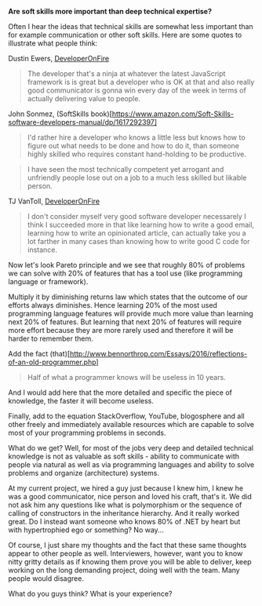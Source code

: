  **Are soft skills more important than deep technical expertise?**

Often I hear the ideas that technical skills are somewhat less important than for example communication or other soft skills. Here are some quotes to illustrate what people think:

Dustin Ewers, [DeveloperOnFire](http://developeronfire.com/podcast/episode-266-dustin-ewers-spreading-ideas)

> The developer that's a ninja at whatever the latest JavaScript framework is is great but a developer who is OK at that and also really good communicator is gonna win every day of the week in terms of actually delivering value to people.

John Sonmez, (SoftSkills book)[https://www.amazon.com/Soft-Skills-software-developers-manual/dp/1617292397]

> I'd rather hire a developer who knows a little less but knows how to figure out what needs to be done and how to do it, than someone highly skilled who requires constant hand-holding to be productive.

> I have seen the most technically competent yet arrogant and unfriendly people lose out on a job to a much less skilled but likable person.

TJ VanToll, [DeveloperOnFire](http://developeronfire.com/podcast/episode-121-tj-vantoll-community-engagement)
> I don't consider myself very good software developer necessarely I think I succeeded more in that like learning how to write a good email, learning how to write an opinionated article, can actually take you a lot farther in many cases than knowing how to write good C code for instance.

Now let's look Pareto principle and we see that roughly 80% of problems we can solve with 20% of features that has a tool use (like programming language or framework). 

Multiply it by diminishing returns law which states that the outcome of our efforts always diminishes. Hence learning 20% of the most used programming language features will provide much more value than learning next 20% of features. But learning that next 20% of features will require more effort because they are more rarely used and therefore it will be harder to remember them. 

Add the fact (that)[http://www.bennorthrop.com/Essays/2016/reflections-of-an-old-programmer.php]
> Half of what a programmer knows will be useless in 10 years.

And I would add here that the more detailed and specific the piece of knowledge, the faster it will become useless.

Finally, add to the equation StackOverflow, YouTube, blogosphere and all other freely and immediately available resources which are capable to solve most of your programming problems in seconds.

What do we get? Well, for most of the jobs very deep and detailed technical knowledge is not as valuable as soft skills - ability to communicate with people via natural as well as via programming languages and ability to solve problems and organize (architecture) systems.

At my current project, we hired a guy just because I knew him, I knew he was a good communicator, nice person and loved his craft, that's it. We did not ask him any questions like what is polymorphism or the sequence of calling of constructors in the inheritance hierarchy. And it really worked great. Do I instead want someone who knows 80% of .NET by heart but with hypertrophied ego or something? No way...

Of course, I just share my thoughts and the fact that these same thoughts appear to other people as well. Interviewers, however, want you to know nitty gritty details as if knowing them prove you will be able to deliver, keep working on the long demanding project, doing well with the team. Many people would disagree.

What do you guys think? What is your experience?
